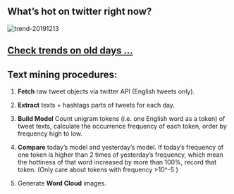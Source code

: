 ## What’s hot on twitter right now?

![trend-20191213][wordcloud]

[wordcloud]: https://raw.githubusercontent.com/xdqc/tweet-trend-everyday/master/word-cloud/trend-20191213.png?token=AF5V4P7ADR6KQBZ4CEDTNIK6AXRMU "trend-20191213"

## [Check trends on old days ...](https://github.com/xdqc/tweet-trend-everyday/tree/master/word-cloud)

## Text mining procedures:

1. **Fetch** raw tweet objects via twitter API (English tweets only).

2. **Extract** texts + hashtags parts of tweets for each day.

3. **Build Model** Count unigram tokens (i.e. one English word as a token) of tweet texts, calculate the occurrence frequency of each token, order by frequency high to low.

4. **Compare** today’s model and yesterday’s model. If today’s frequency of one token is higher than 2 times of yesterday’s frequency, which mean the hottiness of that word increased by more than 100%, record that token. (Only care about tokens with frequency >10^-5 )

5. Generate **Word Cloud** images.
